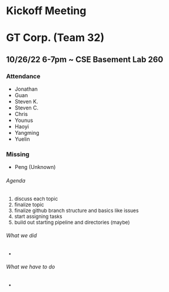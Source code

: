 # Kickoff Meeting

# GT Corp. (Team 32)

## 10/26/22 6-7pm ~ CSE Basement Lab 260

### **Attendance**

- Jonathan
- Guan
- Steven K.
- Steven C.
- Chris
- Younus
- Haoyi
- Yangming
- Yuelin

### **Missing**

- Peng (Unknown)

###### Agenda

<div style="font-size:10pt;">
    <ol>
        <li> discuss each topic
        <li> finalize topic
        <li> finalize github branch structure and basics like issues
        <li> start assigning tasks
        <li> build out starting pipeline and directories (maybe)
    </ol>
</div>

###### What we did

<div style="font-size:10pt;">
    <ul>
        <li>
    </ul>
</div>

###### What we have to do

<div style="font-size:10pt;">
    <ul>
        <li>
    </ul>
</div>
